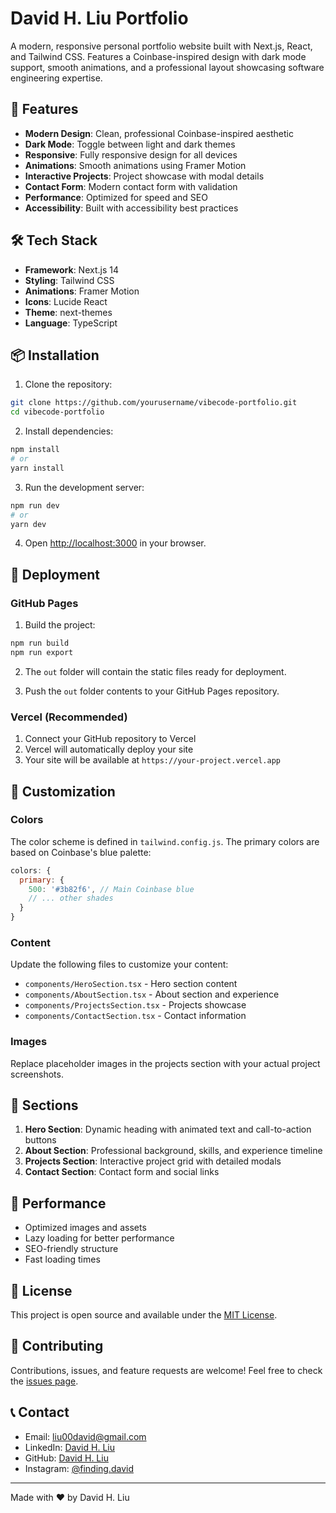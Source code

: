 # David H. Liu Portfolio

A modern, responsive personal portfolio website built with Next.js, React, and Tailwind CSS. Features a Coinbase-inspired design with dark mode support, smooth animations, and a professional layout showcasing software engineering expertise.

## 🚀 Features

- **Modern Design**: Clean, professional Coinbase-inspired aesthetic
- **Dark Mode**: Toggle between light and dark themes
- **Responsive**: Fully responsive design for all devices
- **Animations**: Smooth animations using Framer Motion
- **Interactive Projects**: Project showcase with modal details
- **Contact Form**: Modern contact form with validation
- **Performance**: Optimized for speed and SEO
- **Accessibility**: Built with accessibility best practices

## 🛠️ Tech Stack

- **Framework**: Next.js 14
- **Styling**: Tailwind CSS
- **Animations**: Framer Motion
- **Icons**: Lucide React
- **Theme**: next-themes
- **Language**: TypeScript

## 📦 Installation

1. Clone the repository:
```bash
git clone https://github.com/yourusername/vibecode-portfolio.git
cd vibecode-portfolio
```

2. Install dependencies:
```bash
npm install
# or
yarn install
```

3. Run the development server:
```bash
npm run dev
# or
yarn dev
```

4. Open [http://localhost:3000](http://localhost:3000) in your browser.

## 🚀 Deployment

### GitHub Pages

1. Build the project:
```bash
npm run build
npm run export
```

2. The `out` folder will contain the static files ready for deployment.

3. Push the `out` folder contents to your GitHub Pages repository.

### Vercel (Recommended)

1. Connect your GitHub repository to Vercel
2. Vercel will automatically deploy your site
3. Your site will be available at `https://your-project.vercel.app`

## 🎨 Customization

### Colors
The color scheme is defined in `tailwind.config.js`. The primary colors are based on Coinbase's blue palette:

```javascript
colors: {
  primary: {
    500: '#3b82f6', // Main Coinbase blue
    // ... other shades
  }
}
```

### Content
Update the following files to customize your content:

- `components/HeroSection.tsx` - Hero section content
- `components/AboutSection.tsx` - About section and experience
- `components/ProjectsSection.tsx` - Projects showcase
- `components/ContactSection.tsx` - Contact information

### Images
Replace placeholder images in the projects section with your actual project screenshots.

## 📱 Sections

1. **Hero Section**: Dynamic heading with animated text and call-to-action buttons
2. **About Section**: Professional background, skills, and experience timeline
3. **Projects Section**: Interactive project grid with detailed modals
4. **Contact Section**: Contact form and social links

## 🎯 Performance

- Optimized images and assets
- Lazy loading for better performance
- SEO-friendly structure
- Fast loading times

## 📄 License

This project is open source and available under the [MIT License](LICENSE).

## 🤝 Contributing

Contributions, issues, and feature requests are welcome! Feel free to check the [issues page](https://github.com/yourusername/vibecode-portfolio/issues).

## 📞 Contact

- Email: liu00david@gmail.com
- LinkedIn: [David H. Liu](https://linkedin.com)
- GitHub: [David H. Liu](https://github.com)
- Instagram: [@finding.david](https://instagram.com/finding.david)

---

Made with ❤️ by David H. Liu